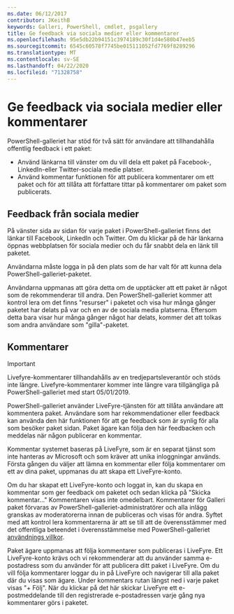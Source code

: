 ```yaml
---
ms.date: 06/12/2017
contributor: JKeithB
keywords: Galleri, PowerShell, cmdlet, psgallery
title: Ge feedback via sociala medier eller kommentarer
ms.openlocfilehash: 95e5db22b94151c3974189c30f1d4e580b47eeb5
ms.sourcegitcommit: 6545c60578f7745be015111052fd7769f8289296
ms.translationtype: MT
ms.contentlocale: sv-SE
ms.lasthandoff: 04/22/2020
ms.locfileid: "71328758"
---
```

# <a name="providing-feedback-via-social-media-or-comments"></a>Ge feedback via sociala medier eller kommentarer

PowerShell-galleriet har stöd för två sätt för användare att tillhandahålla offentlig feedback i ett paket:

- Använd länkarna till vänster om du vill dela ett paket på Facebook-, LinkedIn-eller Twitter-sociala medie platser.
- Använd kommentar funktionen för att publicera kommentarer om ett paket och för att tillåta att författare tittar på kommentarer om paket som publicerats.

## <a name="social-media-feedback"></a>Feedback från sociala medier

På vänster sida av sidan för varje paket i PowerShell-galleriet finns det länkar till Facebook, LinkedIn och Twitter.
Om du klickar på de här länkarna öppnas webbplatsen för sociala medier och du får snabbt dela en länk till paketet.

Användarna måste logga in på den plats som de har valt för att kunna dela PowerShell-galleriet-paketet.

Användarna uppmanas att göra detta om de upptäcker att ett paket är något som de rekommenderar till andra.
Den PowerShell-galleriet kommer att kontrol lera om det finns "resurser" i paketet och visa hur många gånger paketet har delats på var och en av de sociala media platserna.
Eftersom detta bara visar hur många gånger något har delats, kommer det att tolkas som andra användare som "gilla"-paketet.

## <a name="comments"></a>Kommentarer

> [!IMPORTANT]
> Livefyre-kommentarer tillhandahålls av en tredjepartsleverantör och stöds inte längre.
> Livefyre-kommentarer kommer inte längre vara tillgängliga på PowerShell-galleriet med start 05/01/2019. 

PowerShell-galleriet använder LiveFyre-tjänsten för att tillåta användare att kommentera paket.
Användare som har rekommendationer eller feedback kan använda den här funktionen för att ge feedback som är synlig för alla som besöker paket sidan.
Paket ägare kan följa den här feedbacken och meddelas när någon publicerar en kommentar.

Kommentar systemet baseras på LiveFyre, som är en separat tjänst som inte hanteras av Microsoft och som kräver att unika inloggningar används.
Första gången du väljer att lämna en kommentar eller följa kommentarer om ett av dina paket, uppmanas du att skapa ett LiveFyre-konto.

Om du har skapat ett LiveFyre-konto och loggat in, kan du skapa en kommentar som ger feedback om paketet och sedan klicka på "Skicka kommentar..." Kommentaren visas inte omedelbart.
Kommentarer för Galleri paket förvaras av PowerShell-galleriet-administratörer och alla inlägg granskas av moderatorerna innan de publiceras och visas för andra.
Syftet med att kontrol lera kommentarerna är att se till att de överensstämmer med det offentliga beteendet i överensstämmelse med PowerShell-galleriet [användnings villkor](https://www.powershellgallery.com/policies/Terms).

Paket ägare uppmanas att följa kommentarer som publiceras i LiveFyre.
Ett LiveFyre-konto krävs och vi rekommenderar att du använder samma e-postadress som du använder för att publicera ditt paket i LiveFyre.
Om du vill följa kommentarer loggar du in på LiveFyre och navigerar till alla paket där du visas som ägare.
Under kommentars rutan längst ned i varje paket visas "+ Följ".
När du klickar på det här skickar LiveFyre ett e-postmeddelande till den registrerade e-postadressen varje gång nya kommentarer görs i paketet.
